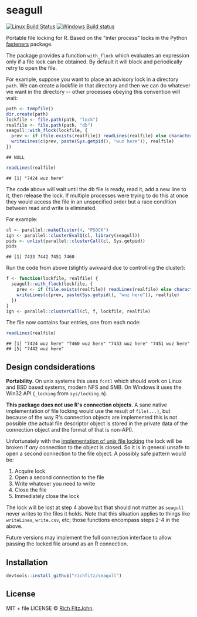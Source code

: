 

# seagull

[![Linux Build Status](https://travis-ci.org/richfitz/seagull.svg?branch=master)](https://travis-ci.org/richfitz/seagull)
[![Windows Build status](https://ci.appveyor.com/api/projects/status/github/richfitz/seagull?svg=true)](https://ci.appveyor.com/project/richfitz/seagull)

Portable file locking for R.  Based on the "inter process" locks in the Python [fasteners](https://pypi.python.org/pypi/fasteners) package.

The package provides a function `with_flock` which evaluates an expression only if a file lock can be obtained.  By default it will block and periodically retry to  open the file.

For example, suppose you want to place an advisory lock in a directory `path`.  We can create a lockfile in that directory and then we can do whatever we want in the directory -- other processes obeying this convention will wait:


```r
path <- tempfile()
dir.create(path)
lockfile <- file.path(path, "lock")
realfile <- file.path(path, "db")
seagull::with_flock(lockfile, {
  prev <- if (file.exists(realfile)) readLines(realfile) else character(0)
  writeLines(c(prev, paste(Sys.getpid(), "wuz here")), realfile)
})
```

```
## NULL
```


```r
readLines(realfile)
```

```
## [1] "7424 wuz here"
```

The code above will wait until the db file is ready, read it, add a new line to it, then release the lock.  If multiple processes were trying to do this at once they would access the file in an unspecified order but a race condition between read and write is eliminated.

For example:


```r
cl <- parallel::makeCluster(4, "PSOCK")
ign <- parallel::clusterEvalQ(cl, library(seagull))
pids <- unlist(parallel::clusterCall(cl, Sys.getpid))
pids
```

```
## [1] 7433 7442 7451 7460
```

Run the code from above (slightly awkward due to controlling the cluster):


```r
f <- function(lockfile, realfile) {
  seagull::with_flock(lockfile, {
    prev <- if (file.exists(realfile)) readLines(realfile) else character(0)
    writeLines(c(prev, paste(Sys.getpid(), "wuz here")), realfile)
  })
}
ign <- parallel::clusterCall(cl, f, lockfile, realfile)
```

The file now contains four entries, one from each node:


```r
readLines(realfile)
```

```
## [1] "7424 wuz here" "7460 wuz here" "7433 wuz here" "7451 wuz here"
## [5] "7442 wuz here"
```

## Design condsiderations

**Portability**.  On unix systems this uses `fcntl` which should work on Linux and BSD based systems, modern NFS and SMB.  On Windows it uses the Win32 API (`_locking` from `sys/locking.h`).

**This package does not use R's connection objects**.  A sane native implementation of file locking would use the result of `file(...)`, but because of the way R's connection objects are implemented this is not possible (the actual file descriptor object is stored in the private data of the connection object and the format of that is non-API).

Unfortunately with the [implementation of unix file locking](http://0pointer.de/blog/projects/locking.html) the lock will be broken if _any_ connection to the object is closed.  So it is in general unsafe to open a second connection to the file object.  A possibly safe pattern would be:

1. Acquire lock
2. Open a second connection to the file
3. Write whatever you need to write
4. Close the file
5. Immediately close the lock

The lock will be lost at step 4 above but that should not matter as `seagull` never writes to the files it holds.  Note that this situation applies to things like `writeLines`, `write.csv`, etc; those functions encompass steps 2-4 in the above.

Future versions may implement the full connection interface to allow passing the locked file around as an R connection.

## Installation


```r
devtools::install_github("richfitz/seagull")
```

## License

MIT + file LICENSE © [Rich FitzJohn](https://github.com/richfitz).
